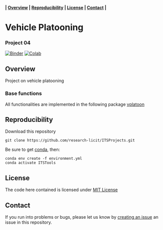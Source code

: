 **| [Overview](#overview) | [Reproducibility](#reproducibility) | [License](#license) | [Contact](#contact) |**

# Vehicle Platooning

### Project 04

[![Binder](https://mybinder.org/badge_logo.svg)](https://mybinder.org/v2/gh/research-licit/ITSProjects/main?filepath=Project04_VehPlatoon%2FProject04.ipynb)  [![Colab](https://colab.research.google.com/assets/colab-badge.svg)](https://colab.research.google.com/github/research-licit/ITSProjects/blob/main/Project04_VehPlatoon/Project04.ipynb)

## Overview

Project on vehicle platooning

### Base functions 

All functionalities are implemented in the following package [vplatoon](https://github.com/research-licit/vplatoon)

## Reproducibility

Download this repository

```{bash}
git clone https://github.com/research-licit/ITSProjects.git
```

Be sure to get [conda](https://www.anaconda.com/distribution/), then:

```{bash}
conda env create -f environment.yml
conda activate ITSTools
```

## License

The code here contained is licensed under [MIT License](LICENSE)

## Contact 

If you run into problems or bugs, please let us know by [creating an issue](https://github.com/research-licit/ITSProjects/issues/new) an issue in this repository.

